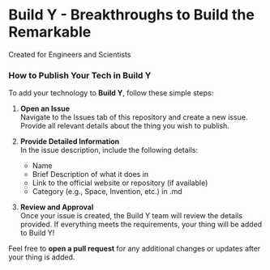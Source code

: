# Build Y - Breakthroughs to Build the Remarkable
Created for Engineers and Scientists

### How to Publish Your Tech in Build Y

To add your technology to **Build Y**, follow these simple steps:

1. **Open an Issue**  
   Navigate to the Issues tab of this repository and create a new issue. Provide all relevant details about the thing you wish to publish.

2. **Provide Detailed Information**  
   In the issue description, include the following details:
   - Name
   - Brief Description of what it does in 
   - Link to the official website or repository (if available)
   - Category (e.g., Space, Invention, etc.)
   in .md

3. **Review and Approval**  
   Once your issue is created, the Build Y team will review the details provided. If everything meets the requirements, your thing will be added to Build Y!

Feel free to **open a pull request** for any additional changes or updates after your thing is added.
